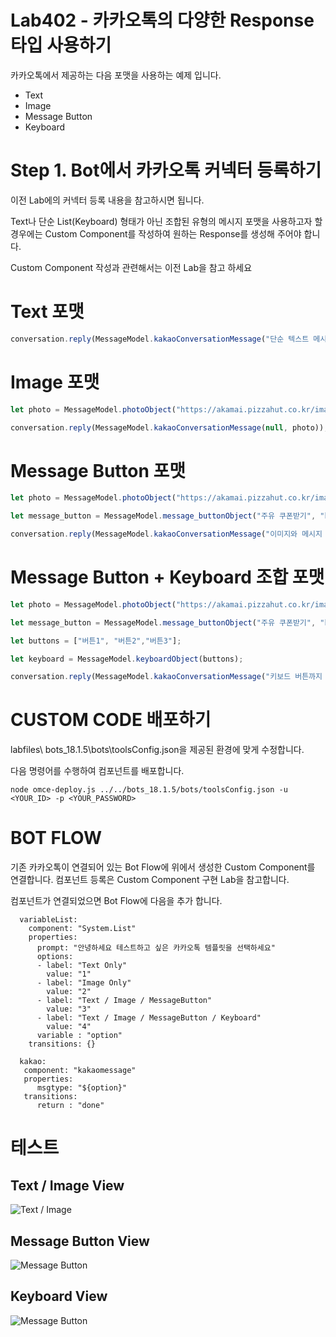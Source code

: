 Lab402 - 카카오톡의 다양한 Response 타입 사용하기
=======

카카오톡에서 제공하는 다음 포맷을 사용하는 예제 입니다.
* Text
* Image
* Message Button
* Keyboard 


**Step 1. Bot에서 카카오톡 커넥터 등록하기**
=======
이전 Lab에의 커넥터 등록 내용을 참고하시면 됩니다.

Text나 단순 List(Keyboard) 형태가 아닌 조합된 유형의 메시지 포맷을 사용하고자 할 경우에는 Custom Component를 작성하여 원하는 Response를 생성해 주어야 합니다.

Custom Component 작성과 관련해서는 이전 Lab을 참고 하세요

# Text 포맷
```javascript
conversation.reply(MessageModel.kakaoConversationMessage("단순 텍스트 메시지 입니다\n 멀티 라인 지원합니다."));
```

# Image 포맷
```javascript
let photo = MessageModel.photoObject("https://akamai.pizzahut.co.kr/images/products/top/P_RG_GB_1.jpg", 640, 480);

conversation.reply(MessageModel.kakaoConversationMessage(null, photo));
```

# Message Button 포맷
```javascript
let photo = MessageModel.photoObject("https://akamai.pizzahut.co.kr/images/products/top/P_RG_GB_1.jpg", 640, 480);

let message_button = MessageModel.message_buttonObject("주유 쿠폰받기", "http://www.naver.com");

conversation.reply(MessageModel.kakaoConversationMessage("이미지와 메시지 버튼이 있는 포맷입니다", photo, message_button));
```

# Message Button + Keyboard 조합 포맷
```javascript
let photo = MessageModel.photoObject("https://akamai.pizzahut.co.kr/images/products/top/P_RG_GB_1.jpg", 640, 480);

let message_button = MessageModel.message_buttonObject("주유 쿠폰받기", "http://www.naver.com");

let buttons = ["버튼1", "버튼2","버튼3"];

let keyboard = MessageModel.keyboardObject(buttons);

conversation.reply(MessageModel.kakaoConversationMessage("키보드 버튼까지 있는 포맷입니다.", photo, message_button, keyboard));
```

# CUSTOM CODE 배포하기
labfiles\ bots_18.1.5\bots\toolsConfig.json을 제공된 환경에 맞게 수정합니다.

다음 명령어를 수행하여 컴포넌트를 배포합니다.
```
node omce-deploy.js ../../bots_18.1.5/bots/toolsConfig.json -u <YOUR_ID> -p <YOUR_PASSWORD>
```
# BOT FLOW
기존 카카오톡이 연결되어 있는 Bot Flow에 위에서 생성한 Custom Component를 연결합니다. 컴포넌트 등록은 Custom Component 구현 Lab을 참고합니다.

컴포넌트가 연결되었으면 Bot Flow에 다음을 추가 합니다.
```
  variableList:
    component: "System.List"
    properties: 
      prompt: "안녕하세요 테스트하고 싶은 카카오톡 템플릿을 선택하세요"
      options: 
      - label: "Text Only"
        value: "1" 
      - label: "Image Only"
        value: "2" 
      - label: "Text / Image / MessageButton"
        value: "3" 
      - label: "Text / Image / MessageButton / Keyboard"
        value: "4" 
      variable : "option"
    transitions: {}
    
  kakao:
   component: "kakaomessage"
   properties:
      msgtype: "${option}"
   transitions: 
      return : "done"
```
# 테스트
## Text / Image View
![Text / Image](media/images/K_text_image.jpg)

## Message Button View
![Message Button](media/images/K_MessageButton.jpg)

## Keyboard View
![Message Button](media/images/K_keyboard.jpg)

